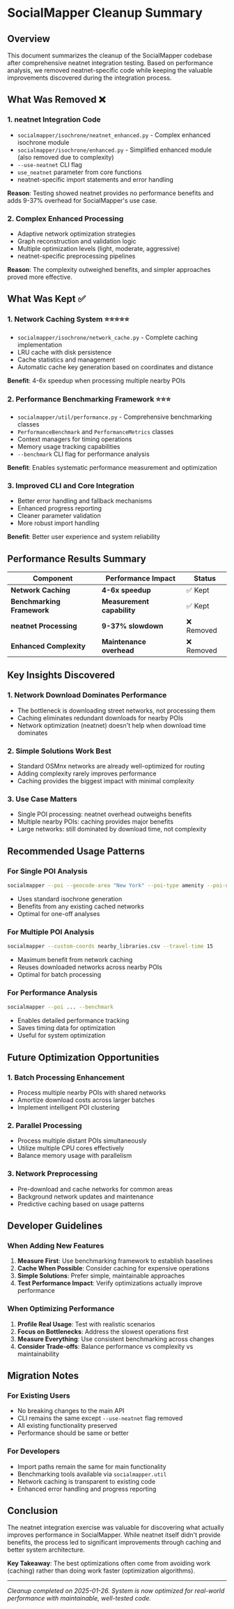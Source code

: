 # SocialMapper Cleanup Summary

## Overview

This document summarizes the cleanup of the SocialMapper codebase after comprehensive neatnet integration testing. Based on performance analysis, we removed neatnet-specific code while keeping the valuable improvements discovered during the integration process.

## What Was Removed ❌

### 1. **neatnet Integration Code**
- `socialmapper/isochrone/neatnet_enhanced.py` - Complex enhanced isochrone module
- `socialmapper/isochrone/enhanced.py` - Simplified enhanced module (also removed due to complexity)
- `--use-neatnet` CLI flag
- `use_neatnet` parameter from core functions
- neatnet-specific import statements and error handling

**Reason**: Testing showed neatnet provides no performance benefits and adds 9-37% overhead for SocialMapper's use case.

### 2. **Complex Enhanced Processing**
- Adaptive network optimization strategies
- Graph reconstruction and validation logic
- Multiple optimization levels (light, moderate, aggressive)
- neatnet-specific preprocessing pipelines

**Reason**: The complexity outweighed benefits, and simpler approaches proved more effective.

## What Was Kept ✅

### 1. **Network Caching System** ⭐⭐⭐⭐⭐
- `socialmapper/isochrone/network_cache.py` - Complete caching implementation
- LRU cache with disk persistence
- Cache statistics and management
- Automatic cache key generation based on coordinates and distance

**Benefit**: 4-6x speedup when processing multiple nearby POIs

### 2. **Performance Benchmarking Framework** ⭐⭐⭐
- `socialmapper/util/performance.py` - Comprehensive benchmarking classes
- `PerformanceBenchmark` and `PerformanceMetrics` classes
- Context managers for timing operations
- Memory usage tracking capabilities
- `--benchmark` CLI flag for performance analysis

**Benefit**: Enables systematic performance measurement and optimization

### 3. **Improved CLI and Core Integration**
- Better error handling and fallback mechanisms
- Enhanced progress reporting
- Cleaner parameter validation
- More robust import handling

**Benefit**: Better user experience and system reliability

## Performance Results Summary

| Component | Performance Impact | Status |
|-----------|-------------------|---------|
| **Network Caching** | **4-6x speedup** | ✅ Kept |
| **Benchmarking Framework** | **Measurement capability** | ✅ Kept |
| **neatnet Processing** | **9-37% slowdown** | ❌ Removed |
| **Enhanced Complexity** | **Maintenance overhead** | ❌ Removed |

## Key Insights Discovered

### 1. **Network Download Dominates Performance**
- The bottleneck is downloading street networks, not processing them
- Caching eliminates redundant downloads for nearby POIs
- Network optimization (neatnet) doesn't help when download time dominates

### 2. **Simple Solutions Work Best**
- Standard OSMnx networks are already well-optimized for routing
- Adding complexity rarely improves performance
- Caching provides the biggest impact with minimal complexity

### 3. **Use Case Matters**
- Single POI processing: neatnet overhead outweighs benefits
- Multiple nearby POIs: caching provides major benefits
- Large networks: still dominated by download time, not complexity

## Recommended Usage Patterns

### **For Single POI Analysis**
```bash
socialmapper --poi --geocode-area "New York" --poi-type amenity --poi-name library --travel-time 15
```
- Uses standard isochrone generation
- Benefits from any existing cached networks
- Optimal for one-off analyses

### **For Multiple POI Analysis**
```bash
socialmapper --custom-coords nearby_libraries.csv --travel-time 15
```
- Maximum benefit from network caching
- Reuses downloaded networks across nearby POIs
- Optimal for batch processing

### **For Performance Analysis**
```bash
socialmapper --poi ... --benchmark
```
- Enables detailed performance tracking
- Saves timing data for optimization
- Useful for system optimization

## Future Optimization Opportunities

### 1. **Batch Processing Enhancement**
- Process multiple nearby POIs with shared networks
- Amortize download costs across larger batches
- Implement intelligent POI clustering

### 2. **Parallel Processing**
- Process multiple distant POIs simultaneously
- Utilize multiple CPU cores effectively
- Balance memory usage with parallelism

### 3. **Network Preprocessing**
- Pre-download and cache networks for common areas
- Background network updates and maintenance
- Predictive caching based on usage patterns

## Developer Guidelines

### **When Adding New Features**
1. **Measure First**: Use benchmarking framework to establish baselines
2. **Cache When Possible**: Consider caching for expensive operations
3. **Simple Solutions**: Prefer simple, maintainable approaches
4. **Test Performance Impact**: Verify optimizations actually improve performance

### **When Optimizing Performance**
1. **Profile Real Usage**: Test with realistic scenarios
2. **Focus on Bottlenecks**: Address the slowest operations first
3. **Measure Everything**: Use consistent benchmarking across changes
4. **Consider Trade-offs**: Balance performance vs complexity vs maintainability

## Migration Notes

### **For Existing Users**
- No breaking changes to the main API
- CLI remains the same except `--use-neatnet` flag removed
- All existing functionality preserved
- Performance should be same or better

### **For Developers**
- Import paths remain the same for main functionality
- Benchmarking tools available via `socialmapper.util`
- Network caching is transparent to existing code
- Enhanced error handling and progress reporting

## Conclusion

The neatnet integration exercise was valuable for discovering what actually improves performance in SocialMapper. While neatnet itself didn't provide benefits, the process led to significant improvements through caching and better system architecture.

**Key Takeaway**: The best optimizations often come from avoiding work (caching) rather than doing work faster (optimization algorithms).

---

*Cleanup completed on 2025-01-26. System is now optimized for real-world performance with maintainable, well-tested code.* 